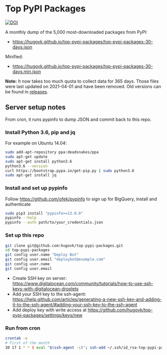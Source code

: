 # Top PyPI Packages

[![DOI](https://zenodo.org/badge/116806538.svg)](https://zenodo.org/badge/latestdoi/116806538)

A monthly dump of the 5,000 most-downloaded packages from PyPI:

* https://hugovk.github.io/top-pypi-packages/top-pypi-packages-30-days.json

Minified:

* https://hugovk.github.io/top-pypi-packages/top-pypi-packages-30-days.min.json

**Note:** It now takes too much quota to collect data for 365 days.
Those files were last updated on 2021-04-01 and have been removed.
Old versions can be found in [releases](https://github.com/hugovk/top-pypi-packages/releases).

## Server setup notes

From cron, it runs pypinfo to dump JSON and commit back to this repo.

### Install Python 3.6, pip and jq

For example on Ubuntu 14.04:

```bash
sudo add-apt-repository ppa:deadsnakes/ppa
sudo apt-get update
sudo apt-get install python3.6
python3.6 --version
curl https://bootstrap.pypa.io/get-pip.py | sudo python3.6
sudo apt-get install jq
```

### Install and set up pypinfo

Follow https://github.com/ofek/pypinfo to sign up for BigQuery, install and authenticate

```bash
sudo pip3 install "pypinfo>=13.0.0"
pypinfo --help
pypinfo --auth path/to/your_credentials.json
```

### Set up this repo

```bash
git clone git@github.com:hugovk/top-pypi-packages.git
cd top-pypi-packages
git config user.name "Deploy Bot"
git config user.email "deploybot@example.com"
git config user.name
git config user.email
```

* Create SSH key on server: https://www.digitalocean.com/community/tutorials/how-to-use-ssh-keys-with-digitalocean-droplets
* Add your SSH key to the ssh-agent:
https://help.github.com/articles/generating-a-new-ssh-key-and-adding-it-to-the-ssh-agent/#adding-your-ssh-key-to-the-ssh-agent
* Add deploy key with write access at https://github.com/hugovk/top-pypi-packages/settings/keys/new


### Run from cron

```bash
crontab -e
# First of the month
30 17 1 * * ( eval "$(ssh-agent -s)"; ssh-add ~/.ssh/id_rsa-top-pypi-packages; /home/botuser/github/top-pypi-packages/top-pypi-packages.sh ) > /tmp/top-pypi-packages.log 2>&1
```
